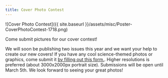 ```yaml
---
title: Cover Photo Contest
---
```

![Cover Photo Contest]({{ site.baseurl }}/assets/misc/Poster-CoverPhotoContest-1718.png)

Come submit pictures for our cover contest!

We will soon be publishing two issues this year and we want your help to create our new covers! If you have any cool science-themed photos or graphics, come submit it [by filling out this form.](https://goo.gl/forms/8GWR1niQuC0y1dOg2). Higher resolutions is preferred (about 3000x2000px portrait size). Submissions will be open until March 5th. We look forward to seeing your great photos!
